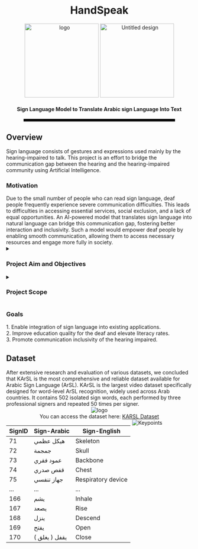 <h1 align="center">HandSpeak</h1>
<div align="center">
  <img src="https://github.com/user-attachments/assets/da210bca-cbf0-4a2b-83dd-32cd73147f4d" alt="logo" width="200">
  <img src="https://github.com/user-attachments/assets/04911c8b-8202-4d12-82ac-5832100537ce" alt="Untitled design" width="200">
</div>
<h4 align="center">Sign Language Model to Translate Arabic sign Language Into Text</h4>
<div align="center">
  <hr style="border: 3px solid black; width: 80%;">
</div>
<h2 align="left">Overview</h2>
Sign language consists of gestures and expressions used mainly by the hearing-impaired to talk. This project is an effort to bridge the communication gap between the hearing and the hearing-impaired community using Artificial Intelligence.
<h3 align="left">Motivation</h3>
Due to the small number of people who can read sign language, deaf people frequently experience severe communication difficulties. This leads to difficulties in accessing essential services, social exclusion, and a lack of equal opportunities. An AI-powered model that translates sign language into natural language can bridge this communication gap, fostering better interaction and inclusivity. Such a model would empower deaf people by enabling smooth communication, allowing them to access necessary resources and engage more fully in society.
<details>
  <summary><h3 align="left">Project Aim and Objectives</h3></summary>
  
  The main aim of HandSpeak is to develop an artificial intelligence model to bridge the communication gap between Arabic spoken language and Arabic sign language by translating sign language gestures into text in real-time.

  i. Understand how sign language works, and study existing solutions and algorithms related to this project. <br>
  ii. Collect and prepare a reliable dataset of sign language gestures. Then, preprocess the data to ensure it is ready for training the model. <br>
  iii. Choose and train a machine learning model to ensure accurate and consistent predictions. <br>
  iv. Evaluate the system by testing its accuracy, usability, and real-world performance to ensure it meets user needs and expectations. <br>
  v. Document the entire development process, including design, implementation, and testing, to provide a clear and organized reference for future improvements and similar projects.

</details>
<details>
  <summary><h3 align="left">Project Scope</h3></summary>
  
  The scope of this project is to develop an artificial intelligence model that translates sign language into words in real-time, enhancing communication and accessibility for the hearing-impaired community.

  i. Ensure Real-Time Translation: Implement real-time processing to provide immediate translation of sign language to natural language. <br>
  ii. Support Arabic Language: Focus on providing accurate translation for gestures specific to Arabic sign language, catering to the needs of the Arabic-speaking community. <br>
  iii. Bridging the communication barriers between deaf people and the community.

</details>

<h3 align="left">Goals</h3>
1. Enable integration of sign language into existing applications. <br>
2. Improve education quality for the deaf and elevate literacy rates. <br>
3. Promote communication inclusivity of the hearing impaired. <br>


<h2 align="left">Dataset</h2>
After extensive research and evaluation of various datasets, we concluded that KArSL is the most comprehensive and reliable dataset available for Arabic Sign Language (ArSL). KArSL is the largest video dataset specifically designed for word-level ArSL recognition, widely used across Arab countries. It contains 502 isolated sign words, each performed by three professional signers and repeated 50 times per signer.
<div align="center">
  <img src="https://github.com/user-attachments/assets/a8fec0c9-b0a4-4c68-820d-4fcc16c6a95b" alt="logo">
</div>
<div align="center">
  You can access the dataset here: <a href="https://hamzah-luqman.github.io/KArSL/">KARSL Dataset</a>
</div>
  
 <div style="display: flex; justify-content: flex-start; align-items: flex-start;">

  <!-- Table -->
  <div style="margin-right: 5px;">
    <table>
      <thead>
        <tr>
          <th>SignID</th>
          <th>Sign-Arabic</th>
          <th>Sign-English</th>
        </tr>
      </thead>
      <tbody>
        <tr>
          <td>71</td>
          <td>هيكل عظمي</td>
          <td>Skeleton</td>
        </tr>
        <tr>
          <td>72</td>
          <td>جمجمة</td>
          <td>Skull</td>
        </tr>
        <tr>
          <td>73</td>
          <td>عمود فقري</td>
          <td>Backbone</td>
        </tr>
        <tr>
          <td>74</td>
          <td>قفص صدري</td>
          <td>Chest</td>
        </tr>
        <tr>
          <td>75</td>
          <td>جهاز تنفسي</td>
          <td>Respiratory device</td>
        </tr>
        <tr>
          <td>...</td>
          <td>...</td>
          <td>...</td>
        </tr>
        <tr>
          <td>166</td>
          <td>يشم</td>
          <td>Inhale</td>
        </tr>
        <tr>
          <td>167</td>
          <td>يصعد</td>
          <td>Rise</td>
        </tr>
        <tr>
          <td>168</td>
          <td>ينزل</td>
          <td>Descend</td>
        </tr>
        <tr>
          <td>169</td>
          <td>يفتح</td>
          <td>Open</td>
        </tr>
        <tr>
          <td>170</td>
          <td>يقفل ( يغلق )</td>
          <td>Close</td>
        </tr>
      </tbody>
    </table>
  </div>

  <!-- Image -->
  <div>
    <img src="https://github.com/user-attachments/assets/318074d9-6899-425b-b1a7-97a70b87703b" alt="Keypoints">
  </div>

</div>

